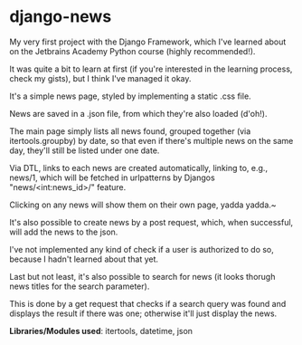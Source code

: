 # django-news

My very first project with the Django Framework, which I've learned about on the Jetbrains Academy Python course (highly recommended!).

It was quite a bit to learn at first (if you're interested in the learning process, check my gists), but I think I've managed it okay.

It's a simple news page, styled by implementing a static .css file.

News are saved in a .json file, from which they're also loaded (d'oh!).

The main page simply lists all news found, grouped together (via itertools.groupby) by date, so that even if there's multiple news on the same day, they'll still be listed under one date.

Via DTL, links to each news are created automatically, linking to, e.g., news/1, which will be fetched in urlpatterns by Djangos "news/\<int:news_id\>/" feature.

Clicking on any news will show them on their own page, yadda yadda.~

It's also possible to create news by a post request, which, when successful, will add the news to the json. 

I've not implemented any kind of check if a user is authorized to do so, because I hadn't learned about that yet.

Last but not least, it's also possible to search for news (it looks thorugh news titles for the search parameter).

This is done by a get request that checks if a search query was found and displays the result if there was one; otherwise it'll just display the news.


**Libraries/Modules used**: itertools, datetime, json



